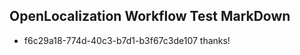 ## OpenLocalization Workflow Test MarkDown
* f6c29a18-774d-40c3-b7d1-b3f67c3de107 thanks!

<!--HONumber=Jul16_HO2-->


